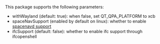 This package supports the following parameters:

- withWayland (default: true): when false, set QT_QPA_PLATFORM to xcb
- spaceNavSupport (enabled by default on linux): whether to enable
  [spacenavd support](https://spacenav.sourceforge.net/)
- ifcSupport (default: false): whether to enable ifc support through
  ifcopenshell
